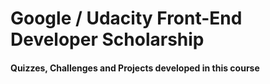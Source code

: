 # Google / Udacity Front-End Developer Scholarship
#### Quizzes, Challenges and Projects developed in this course